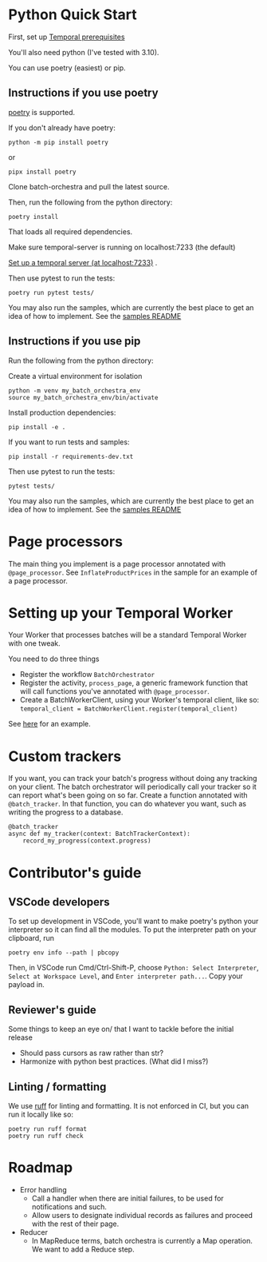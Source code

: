 # Python Quick Start

First, set up [Temporal prerequisites](../README.md#quick-start)

You'll also need python (I've tested with 3.10).

You can use poetry (easiest) or pip.

## Instructions if you use poetry

[poetry](https://python-poetry.org/) is supported.

If you don't already have poetry:

    python -m pip install poetry
    
or

    pipx install poetry

Clone batch-orchestra and pull the latest source.

Then, run the following from the python directory:

    poetry install

That loads all required dependencies. 

Make sure temporal-server is running on localhost:7233 (the default)

[Set up a temporal server (at localhost:7233)](https://docs.temporal.io/application-development/foundations#run-a-development-cluster) .

Then use pytest to run the tests:

    poetry run pytest tests/

You may also run the samples, which are currently the best place to get an idea of how to implement.  See the [samples README](./samples/README.md)

## Instructions if you use pip

Run the following from the python directory:

Create a virtual environment for isolation

    python -m venv my_batch_orchestra_env
    source my_batch_orchestra_env/bin/activate

Install production dependencies:

    pip install -e .

If you want to run tests and samples:

    pip install -r requirements-dev.txt

Then use pytest to run the tests:

    pytest tests/

You may also run the samples, which are currently the best place to get an idea of how to implement.  See the [samples README](./samples/README.md)

# Page processors

The main thing you implement is a page processor annotated with `@page_processor`.
See `InflateProductPrices` in the sample for an example of a page processor.

# Setting up your Temporal Worker

Your Worker that processes batches will be a standard Temporal Worker with one tweak.  

You need to do three things

* Register the workflow `BatchOrchestrator`
* Register the activity, `process_page`, a generic framework function that will call functions you've annotated with `@page_processor`.
* Create a BatchWorkerClient, using your Worker's temporal client, like so: `temporal_client = BatchWorkerClient.register(temporal_client)`


See [here](./samples/run_workers.py) for an example.

# Custom trackers

If you want, you can track your batch's progress without doing any tracking on your client.
The batch orchestrator will periodically call your tracker so it can report what's been going on so far.
Create a function annotated with `@batch_tracker`.  In that function, you can do whatever you want, such as writing the progress to a database.

    @batch_tracker
    async def my_tracker(context: BatchTrackerContext):
        record_my_progress(context.progress)

# Contributor's guide

## VSCode developers

To set up development in VSCode, you'll want to make poetry's python your interpreter so it can find all the modules.
To put the interpreter path on your clipboard, run

    poetry env info --path | pbcopy

Then, in VSCode run Cmd/Ctrl-Shift-P, choose `Python: Select Interpreter`, `Select at Workspace Level`, and `Enter interpreter path...`.
Copy your payload in.

## Reviewer's guide

Some things to keep an eye on/ that I want to tackle before the initial release 

* Should pass cursors as raw rather than str?
* Harmonize with python best practices.  (What did I miss?)

## Linting / formatting

We use [ruff](https://github.com/astral-sh/ruff) for linting and formatting. It is not enforced in CI,
but you can run it locally like so:

    poetry run ruff format
    poetry run ruff check

# Roadmap
* Error handling
  * Call a handler when there are initial failures, to be used for notifications and such.
  * Allow users to designate individual records as failures and proceed with the rest of their page.
* Reducer
  * In MapReduce terms, batch orchestra is currently a Map operation.  We want to add a Reduce step.
